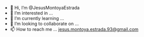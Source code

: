 - 👋 Hi, I’m @JesusMontoyaEstrada
- 👀 I’m interested in ...
- 🌱 I’m currently learning ...
- 💞️ I’m looking to collaborate on ...
- 📫 How to reach me ... jesus.montoya.estrada.93@gmail.com

<!---
JesusMontoyaEstrada/JesusMontoyaEstrada is a ✨ special ✨ repository because its `README.md` (this file) appears on your GitHub profile.
You can click the Preview link to take a look at your changes.
--->
